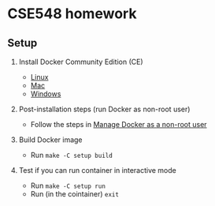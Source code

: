 # CSE548 homework

## Setup

1. Install Docker Community Edition (CE)
    * [Linux](https://docs.docker.com/install/linux/docker-ce/ubuntu/)
    * [Mac](https://store.docker.com/editions/community/docker-ce-desktop-mac)
    * [Windows](https://store.docker.com/editions/community/docker-ce-desktop-windows)

2. Post-installation steps (run Docker as non-root user)
    * Follow the steps in [Manage Docker as a non-root user](https://docs.docker.com/install/linux/linux-postinstall/)

3. Build Docker image
    * Run `make -C setup build`

4. Test if you can run container in interactive mode
    * Run `make -C setup run`
    * Run (in the cointainer) `exit`
